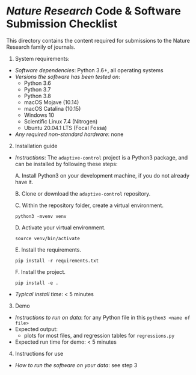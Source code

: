 # *Nature Research* Code & Software Submission Checklist 

This directory contains the content required for submissions to the Nature Research family of journals.

1. System requirements:
- *Software dependencies*: Python 3.6+, all operating systems
- *Versions the software has been tested on*: 
  - Python 3.6
  - Python 3.7
  - Python 3.8
  - macOS Mojave (10.14)
  - macOS Catalina (10.15)
  - Windows 10
  - Scientific Linux 7.4 (Nitrogen)
  - Ubuntu 20.04.1 LTS (Focal Fossa)
- *Any required non-standard hardware*: none

2. Installation guide
- *Instructions*: The `adaptive-control` project is a Python3 package, and can be installed by following these steps:

  A. Install Python3 on your development machine, if you do not already have it.

  B. Clone or download the `adaptive-control` repository.

  C. Within the repository folder, create a virtual environment.
  ```
  python3 -mvenv venv
  ```

  D. Activate your virtual environment.
  ```
  source venv/bin/activate
  ```

  E. Install the requirements.
  ```
  pip install -r requirements.txt
  ```

  F. Install the project. 
  ```
  pip install -e . 
  ```

- *Typical install time*: < 5 minutes

3. Demo 
- *Instructions to run on data*: for any Python file in this 
  ```python3 <name of file>```
- Expected output: 
  - plots for most files, and regression tables for `regressions.py`
- Expected run time for demo: < 5 minutes

4. Instructions for use
- *How to run the software on your data*: see step 3
